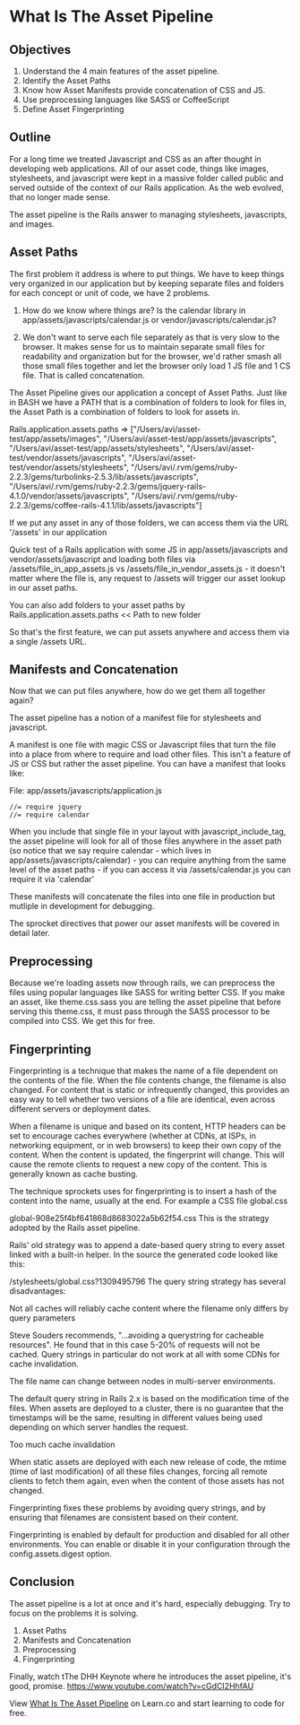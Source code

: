 # What Is The Asset Pipeline

## Objectives

1. Understand the 4 main features of the asset pipeline.
1. Identify the Asset Paths
2. Know how Asset Manifests provide concatenation of CSS and JS.
3. Use preprocessing languages like SASS or CoffeeScript
5. Define Asset Fingerprinting

## Outline

For a long time we treated Javascript and CSS as an after thought in developing web applications. All of our asset code, things like images, stylesheets, and javascript were kept in a massive folder called public and served outside of the context of our Rails application. As the web evolved, that no longer made sense.

The asset pipeline is the Rails answer to managing stylesheets, javascripts, and images.

## Asset Paths

The first problem it address is where to put things. We have to keep things very organized in our application but by keeping separate files and folders for each concept or unit of code, we have 2 problems.

1. How do we know where things are? Is the calendar library in app/assets/javascripts/calendar.js or vendor/javascripts/calendar.js?

2. We don't want to serve each file separately as that is very slow to the browser. It makes sense for us to maintain separate small files for readability and organization but for the browser, we'd rather smash all those small files together and let the browser only load 1 JS file and 1 CS file. That is called concatenation.

The Asset Pipeline gives our application a concept of Asset Paths. Just like in BASH we have a PATH that is a combination of folders to look for files in, the Asset Path is a combination of folders to look for assets in.

Rails.application.assets.paths
=> ["/Users/avi/asset-test/app/assets/images", "/Users/avi/asset-test/app/assets/javascripts", "/Users/avi/asset-test/app/assets/stylesheets", "/Users/avi/asset-test/vendor/assets/javascripts", "/Users/avi/asset-test/vendor/assets/stylesheets", "/Users/avi/.rvm/gems/ruby-2.2.3/gems/turbolinks-2.5.3/lib/assets/javascripts", "/Users/avi/.rvm/gems/ruby-2.2.3/gems/jquery-rails-4.1.0/vendor/assets/javascripts", "/Users/avi/.rvm/gems/ruby-2.2.3/gems/coffee-rails-4.1.1/lib/assets/javascripts"]

If we put any asset in any of those folders, we can access them via the URL '/assets' in our application

Quick test of a Rails application with some JS in app/assets/javascripts and vendor/assets/javascript and loading both files via /assets/file_in_app_assets.js vs /assets/file_in_vendor_assets.js - it doesn't matter where the file is, any request to /assets will trigger our asset lookup in our asset paths.

You can also add folders to your asset paths by Rails.application.assets.paths << Path to new folder

So that's the first feature, we can put assets anywhere and access them via a single /assets URL.

## Manifests and Concatenation

Now that we can put files anywhere, how do we get them all together again?

The asset pipeline has a notion of a manifest file for stylesheets and javascript.

A manifest is one file with magic CSS or Javascript files that turn the file into a place from where to require and load other files. This isn't a feature of JS or CSS but rather the asset pipeline. You can have a manifest that looks like:

File: app/assets/javascripts/application.js
```
//= require jquery
//= require calendar
```

When you include that single file in your layout with javascript_include_tag, the asset pipeline will look for all of those files anywhere in the asset path (so notice that we say require calendar - which lives in app/assets/javascripts/calendar) - you can require anything from the same level of the asset paths - if you can access it via /assets/calendar.js you can require it via 'calendar'

These manifests will concatenate the files into one file in production but mutliple in development for debugging.

The sprocket directives that power our asset manifests will be covered in detail later.

## Preprocessing

Because we're loading assets now through rails, we can preprocess the files using popular languages like SASS for writing better CSS. If you make an asset, like theme.css.sass you are telling the asset pipeline that before serving this theme.css, it must pass through the SASS processor to be compiled into CSS. We get this for free.

## Fingerprinting

Fingerprinting is a technique that makes the name of a file dependent on the contents of the file. When the file contents change, the filename is also changed. For content that is static or infrequently changed, this provides an easy way to tell whether two versions of a file are identical, even across different servers or deployment dates.

When a filename is unique and based on its content, HTTP headers can be set to encourage caches everywhere (whether at CDNs, at ISPs, in networking equipment, or in web browsers) to keep their own copy of the content. When the content is updated, the fingerprint will change. This will cause the remote clients to request a new copy of the content. This is generally known as cache busting.

The technique sprockets uses for fingerprinting is to insert a hash of the content into the name, usually at the end. For example a CSS file global.css

global-908e25f4bf641868d8683022a5b62f54.css
This is the strategy adopted by the Rails asset pipeline.

Rails' old strategy was to append a date-based query string to every asset linked with a built-in helper. In the source the generated code looked like this:

/stylesheets/global.css?1309495796
The query string strategy has several disadvantages:

Not all caches will reliably cache content where the filename only differs by query parameters

Steve Souders recommends, "...avoiding a querystring for cacheable resources". He found that in this case 5-20% of requests will not be cached. Query strings in particular do not work at all with some CDNs for cache invalidation.

The file name can change between nodes in multi-server environments.

The default query string in Rails 2.x is based on the modification time of the files. When assets are deployed to a cluster, there is no guarantee that the timestamps will be the same, resulting in different values being used depending on which server handles the request.

Too much cache invalidation

When static assets are deployed with each new release of code, the mtime (time of last modification) of all these files changes, forcing all remote clients to fetch them again, even when the content of those assets has not changed.

Fingerprinting fixes these problems by avoiding query strings, and by ensuring that filenames are consistent based on their content.

Fingerprinting is enabled by default for production and disabled for all other environments. You can enable or disable it in your configuration through the config.assets.digest option.

## Conclusion

The asset pipeline is a lot at once and it's hard, especially debugging. Try to focus on the problems it is solving.

1. Asset Paths
2. Manifests and Concatenation
3. Preprocessing
4. Fingerprinting

Finally, watch tThe DHH Keynote where he introduces the asset pipeline, it's good, promise. https://www.youtube.com/watch?v=cGdCI2HhfAU

<p data-visibility='hidden'>View <a href='https://learn.co/lessons/what-is-the-asset-pipeline' title='What Is The Asset Pipeline'>What Is The Asset Pipeline</a> on Learn.co and start learning to code for free.</p>
